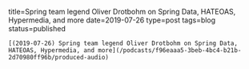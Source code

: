 
title=Spring team legend Oliver Drotbohm on Spring Data, HATEOAS, Hypermedia, and more
date=2019-07-26
type=post
tags=blog
status=published
~~~~~~
[(2019-07-26) Spring team legend Oliver Drotbohm on Spring Data, HATEOAS, Hypermedia, and more](/podcasts/f96eaaa5-3beb-4bc4-b21b-2d70980ff96b/produced-audio) 
            